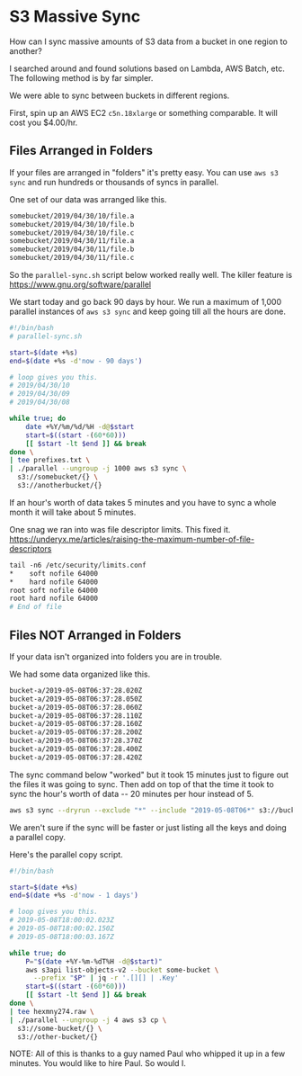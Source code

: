 # S3 Massive Sync

How can I sync massive amounts of S3 data from a bucket in one region
to another?

I searched around and found solutions based on Lambda, AWS Batch, etc.
The following method is by far simpler.

We were able to sync between buckets in different regions.

First, spin up an AWS EC2 `c5n.18xlarge` or something comparable. It
will cost you $4.00/hr.

## Files Arranged in Folders

If your files are arranged in "folders" it's pretty easy. You can use
`aws s3 sync` and run hundreds or thousands of syncs in parallel.

One set of our data was arranged like this.

```sh
somebucket/2019/04/30/10/file.a
somebucket/2019/04/30/10/file.b
somebucket/2019/04/30/10/file.c
somebucket/2019/04/30/11/file.a
somebucket/2019/04/30/11/file.b
somebucket/2019/04/30/11/file.c
```

So the `parallel-sync.sh` script below worked really well. The killer
feature is https://www.gnu.org/software/parallel

We start today and go back 90 days by hour. We run a maximum of 1,000
parallel instances of `aws s3 sync` and keep going till all the hours
are done.

```sh
#!/bin/bash
# parallel-sync.sh

start=$(date +%s)
end=$(date +%s -d'now - 90 days')

# loop gives you this.
# 2019/04/30/10
# 2019/04/30/09
# 2019/04/30/08

while true; do
    date +%Y/%m/%d/%H -d@$start
    start=$((start -(60*60)))
    [[ $start -lt $end ]] && break
done \
| tee prefixes.txt \
| ./parallel --ungroup -j 1000 aws s3 sync \
  s3://somebucket/{} \
  s3://anotherbucket/{}
```

If an hour's worth of data takes 5 minutes and you have to sync a
whole month it will take about 5 minutes.

One snag we ran into was file descriptor limits. This fixed it.
https://underyx.me/articles/raising-the-maximum-number-of-file-descriptors

```sh
tail -n6 /etc/security/limits.conf
*    soft nofile 64000
*    hard nofile 64000
root soft nofile 64000
root hard nofile 64000
# End of file
```

## Files NOT Arranged in Folders

If your data isn't organized into folders you are in trouble.

We had some data organized like this.

```sh
bucket-a/2019-05-08T06:37:28.020Z
bucket-a/2019-05-08T06:37:28.050Z
bucket-a/2019-05-08T06:37:28.060Z
bucket-a/2019-05-08T06:37:28.110Z
bucket-a/2019-05-08T06:37:28.160Z
bucket-a/2019-05-08T06:37:28.200Z
bucket-a/2019-05-08T06:37:28.370Z
bucket-a/2019-05-08T06:37:28.400Z
bucket-a/2019-05-08T06:37:28.420Z
```

The sync command below "worked" but it took 15 minutes just to figure
out the files it was going to sync. Then add on top of that the time
it took to sync the hour's worth of data -- 20 minutes per hour instead
of 5.

```sh
aws s3 sync --dryrun --exclude "*" --include "2019-05-08T06*" s3://bucket-a/ s3://bucket-b/
```

We aren't sure if the sync will be faster or just listing all the keys
and doing a parallel copy.

Here's the parallel copy script.

```sh
#!/bin/bash

start=$(date +%s)
end=$(date +%s -d'now - 1 days')

# loop gives you this.
# 2019-05-08T18:00:02.023Z
# 2019-05-08T18:00:02.150Z
# 2019-05-08T18:00:03.167Z

while true; do
    P="$(date +%Y-%m-%dT%H -d@$start)"
    aws s3api list-objects-v2 --bucket some-bucket \
      --prefix "$P" | jq -r '.[][] | .Key'
    start=$((start -(60*60)))
    [[ $start -lt $end ]] && break
done \
| tee hexmny274.raw \
| ./parallel --ungroup -j 4 aws s3 cp \
  s3://some-bucket/{} \
  s3://other-bucket/{}
```

NOTE: All of this is thanks to a guy named Paul who whipped it up in
a few minutes. You would like to hire Paul. So would I.
